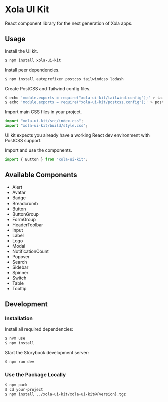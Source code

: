 # Xola UI Kit

React component library for the next generation of Xola apps.

## Usage

Install the UI kit.

```bash
$ npm install xola-ui-kit
```

Install peer dependencies.

```bash
$ npm install autoprefixer postcss tailwindcss lodash
```

Create PostCSS and Tailwind config files.

```bash
$ echo 'module.exports = require("xola-ui-kit/tailwind.config");' > tailwind.config.js
$ echo 'module.exports = require("xola-ui-kit/postcss.config");' > postcss.config.js
```

Import main CSS files in your project.

```js
import "xola-ui-kit/src/index.css";
import "xola-ui-kit/build/style.css";
```

UI kit expects you already have a working React dev environment with PostCSS support.

Import and use the components.

```js
import { Button } from "xola-ui-kit";
```

## Available Components

-   Alert
-   Avatar
-   Badge
-   Breadcrumb
-   Button
-   ButtonGroup
-   FormGroup
-   HeaderToolbar
-   Input
-   Label
-   Logo
-   Modal
-   NotificationCount
-   Popover
-   Search
-   Sidebar
-   Spinner
-   Switch
-   Table
-   Tooltip

## Development

### Installation

Install all required dependencies:

```bash
$ nvm use
$ npm install
```

Start the Storybook development server:

```bash
$ npm run dev
```

### Use the Package Locally

```bash
$ npm pack
$ cd your-project
$ npm install ../xola-ui-kit/xola-ui-kit@{version}.tgz
```
